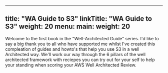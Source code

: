 
---
title: "WA Guide to S3"
linkTitle: "WA Guide to S3"
weight: 20
menu:
  main:
    weight: 20
---

Welcome to the first book in the "Well-Architected Guide" series. I'd like to say a big thank you to all who have supported me whilst I've created this compleation of guides and howto's that help you use S3 in a well Architected way. We'll work our way through the 6 pillars of the well architected framework with reciepes you can try out for your self to help your standing when scoring your AWS Well Architected Review.
